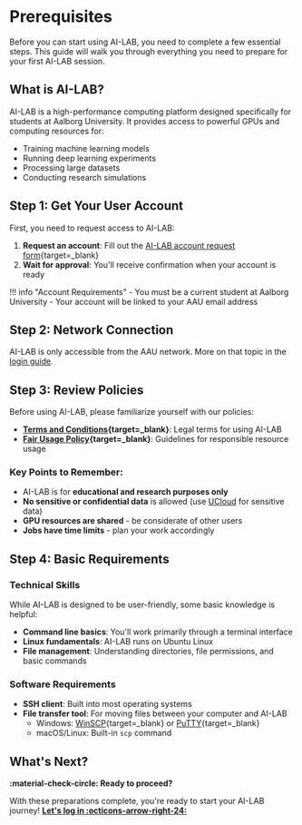 # Prerequisites

Before you can start using AI-LAB, you need to complete a few essential steps. This guide will walk you through everything you need to prepare for your first AI-LAB session.

## What is AI-LAB?

AI-LAB is a high-performance computing platform designed specifically for students at Aalborg University. It provides access to powerful GPUs and computing resources for:

- Training machine learning models
- Running deep learning experiments
- Processing large datasets
- Conducting research simulations

## Step 1: Get Your User Account

First, you need to request access to AI-LAB:

1. **Request an account**: Fill out the [AI-LAB account request form](https://forms.office.com/e/caEhCRmqVN){target=_blank}
2. **Wait for approval**: You'll receive confirmation when your account is ready

!!! info "Account Requirements"
    - You must be a current student at Aalborg University
    - Your account will be linked to your AAU email address

## Step 2: Network Connection

AI-LAB is only accessible from the AAU network. More on that topic in the [login guide](login.md).

## Step 3: Review Policies

Before using AI-LAB, please familiarize yourself with our policies:

- **[Terms and Conditions](/assets/terms-and-conditions-ai-lab.pdf){target=_blank}**: Legal terms for using AI-LAB
- **[Fair Usage Policy](https://hpc.aau.dk/ai-lab/fair-usage/){target=_blank}**: Guidelines for responsible resource usage

### Key Points to Remember:
- AI-LAB is for **educational and research purposes only**
- **No sensitive or confidential data** is allowed (use [UCloud](/ucloud/) for sensitive data)
- **GPU resources are shared** - be considerate of other users
- **Jobs have time limits** - plan your work accordingly

## Step 4: Basic Requirements

### Technical Skills
While AI-LAB is designed to be user-friendly, some basic knowledge is helpful:

- **Command line basics**: You'll work primarily through a terminal interface
- **Linux fundamentals**: AI-LAB runs on Ubuntu Linux
- **File management**: Understanding directories, file permissions, and basic commands

### Software Requirements
- **SSH client**: Built into most operating systems
- **File transfer tool**: For moving files between your computer and AI-LAB
    - Windows: [WinSCP](https://winscp.net/eng/download.php){target=_blank} or [PuTTY](https://www.putty.org/){target=_blank}
    - macOS/Linux: Built-in `scp` command

## What's Next?


**:material-check-circle: Ready to proceed?**

With these preparations complete, you're ready to start your AI-LAB journey! [**Let's log in :octicons-arrow-right-24:**](login.md)